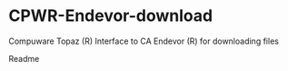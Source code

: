 # CPWR-Endevor-download
Compuware Topaz (R) Interface to CA Endevor (R) for downloading files

Readme

